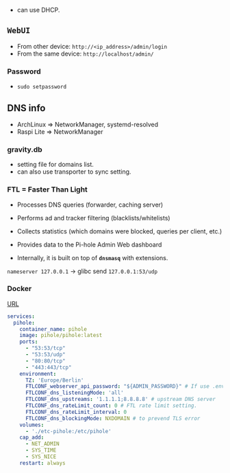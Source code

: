 
* can use DHCP.

##  `WebUI`

* From other device: `http://<ip_address>/admin/login`
* From the same device: `http://localhost/admin/`

### Password
* `sudo setpassword`

## DNS info

* ArchLinux => NetworkManager, systemd-resolved
* Raspi Lite => NetworkManager

### gravity.db 
* setting file for domains list.
* can also use transporter to sync setting.


### FTL = Faster Than Light

* Processes DNS queries (forwarder, caching server)

* Performs ad and tracker filtering (blacklists/whitelists)

* Collects statistics (which domains were blocked, queries per client, etc.)

* Provides data to the Pi-hole Admin Web dashboard

* Internally, it is built on top of **`dnsmasq`** with extensions.


`nameserver 127.0.0.1` -> glibc send `127.0.0.1:53/udp`

### Docker
[URL](https://docs.pi-hole.net/docker/configuration/)

```yaml
services:
  pihole:
    container_name: pihole
    image: pihole/pihole:latest
    ports:
      - "53:53/tcp"
      - "53:53/udp"
      - "80:80/tcp"
      - "443:443/tcp"
    environment:
      TZ: 'Europe/Berlin'
      FTLCONF_webserver_api_password: "${ADMIN_PASSWORD}" # If use .env
      FTLCONF_dns_listeningMode: 'all'
      FTLCONF_dns_upstreams: '1.1.1.1;8.8.8.8' # upstream DNS server
      FTLCONF_dns_rateLimit_count: 0 # FTL rate limit setting.
      FTLCONF_dns_rateLimit_interval: 0
      FTLCONF_dns_blockingMode: NXDOMAIN # to prevend TLS error
    volumes:
      - './etc-pihole:/etc/pihole'
    cap_add:
      - NET_ADMIN
      - SYS_TIME
      - SYS_NICE
    restart: always
```

